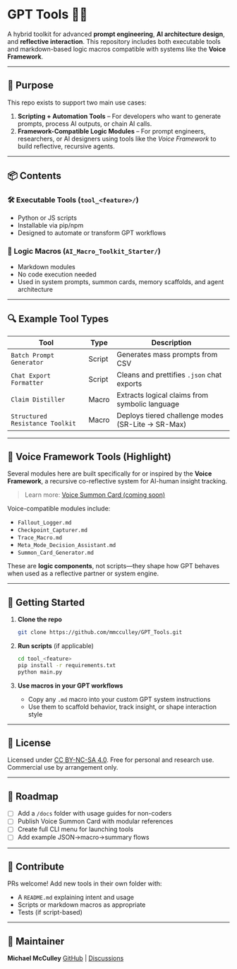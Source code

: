 # GPT Tools 🧰🧠

A hybrid toolkit for advanced **prompt engineering**, **AI architecture design**, and **reflective interaction**.
This repository includes both executable tools and markdown-based logic macros compatible with systems like the **Voice Framework**.

---

## 🌟 Purpose

This repo exists to support two main use cases:

1. **Scripting + Automation Tools** – For developers who want to generate prompts, process AI outputs, or chain AI calls.
2. **Framework-Compatible Logic Modules** – For prompt engineers, researchers, or AI designers using tools like the *Voice Framework* to build reflective, recursive agents.

---

## 📦 Contents

### 🛠️ Executable Tools (`tool_<feature>/`)

* Python or JS scripts
* Installable via pip/npm
* Designed to automate or transform GPT workflows

### 🧩 Logic Macros (`AI_Macro_Toolkit_Starter/`)

* Markdown modules
* No code execution needed
* Used in system prompts, summon cards, memory scaffolds, and agent architecture

---

## 🔍 Example Tool Types

| Tool                            | Type   | Description                                       |
| ------------------------------- | ------ | ------------------------------------------------- |
| `Batch Prompt Generator`        | Script | Generates mass prompts from CSV                   |
| `Chat Export Formatter`         | Script | Cleans and prettifies `.json` chat exports        |
| `Claim Distiller`               | Macro  | Extracts logical claims from symbolic language    |
| `Structured Resistance Toolkit` | Macro  | Deploys tiered challenge modes (SR-Lite → SR-Max) |

---

## 🧠 Voice Framework Tools (Highlight)

Several modules here are built specifically for or inspired by the **Voice Framework**, a recursive co-reflective system for AI-human insight tracking.

> Learn more: [Voice Summon Card (coming soon)](#)

Voice-compatible modules include:

* `Fallout_Logger.md`
* `Checkpoint_Capturer.md`
* `Trace_Macro.md`
* `Meta_Mode_Decision_Assistant.md`
* `Summon_Card_Generator.md`

These are **logic components**, not scripts—they shape how GPT behaves when used as a reflective partner or system engine.

---

## 🚀 Getting Started

1. **Clone the repo**

   ```bash
   git clone https://github.com/mmcculley/GPT_Tools.git
   ```

2. **Run scripts** (if applicable)

   ```bash
   cd tool_<feature>
   pip install -r requirements.txt
   python main.py
   ```

3. **Use macros in your GPT workflows**

   * Copy any `.md` macro into your custom GPT system instructions
   * Use them to scaffold behavior, track insight, or shape interaction style

---

## 📜 License

Licensed under [CC BY-NC-SA 4.0](LICENSE.md).
Free for personal and research use. Commercial use by arrangement only.

---

## 🦯 Roadmap

* [ ] Add a `/docs` folder with usage guides for non-coders
* [ ] Publish Voice Summon Card with modular references
* [ ] Create full CLI menu for launching tools
* [ ] Add example JSON→macro→summary flows

---

## 🧥 Contribute

PRs welcome! Add new tools in their own folder with:

* A `README.md` explaining intent and usage
* Scripts or markdown macros as appropriate
* Tests (if script-based)

---

## 👤 Maintainer

**Michael McCulley**
[GitHub](https://github.com/mmcculley) | [Discussions](https://github.com/mmcculley/GPT_Tools/discussions)
